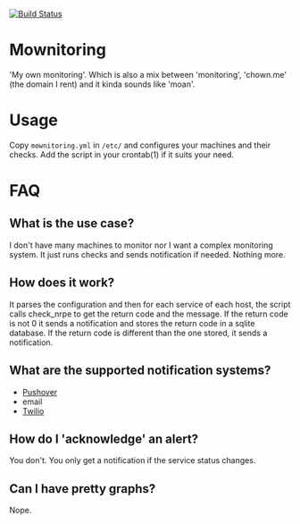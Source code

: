 [![Build Status](https://travis-ci.org/danieljakots/mownitoring.svg?branch=master)](https://travis-ci.org/danieljakots/mownitoring)

# Mownitoring

'My own monitoring'. Which is also a mix between 'monitoring',
'chown.me' (the domain I rent) and it kinda sounds like 'moan'.

# Usage

Copy `mownitoring.yml` in `/etc/` and configures your machines and
their checks. Add the script in your crontab(1) if it suits your need.

# FAQ

## What is the use case?

I don't have many machines to monitor nor I want a complex monitoring
system. It just runs checks and sends notification if needed. Nothing
more.

## How does it work?

It parses the configuration and then for each service of each host,
the script calls check_nrpe to get the return code and the message. If
the return code is not 0 it sends a notification and stores the return
code in a sqlite database. If the return code is different than the
one stored, it sends a notification.

## What are the supported notification systems?

* [Pushover](https://pushover.net/)
* email
* [Twilio](https://www.twilio.com/)

## How do I 'acknowledge' an alert?

You don't. You only get a notification if the service status changes.

## Can I have pretty graphs?

Nope.
